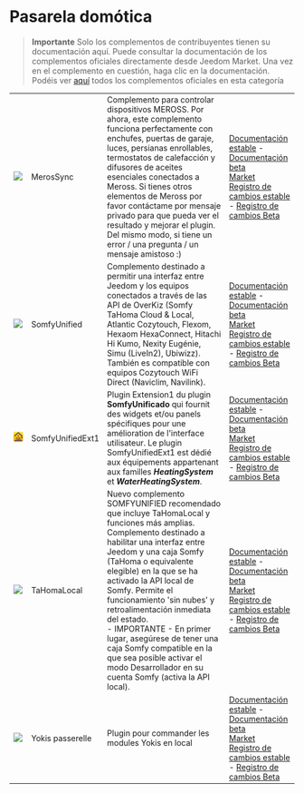 
# Pasarela domótica


>**Importante**
>Solo los complementos de contribuyentes tienen su documentación aquí. Puede consultar la documentación de los complementos oficiales directamente desde Jeedom Market. Una vez en el complemento en cuestión, haga clic en la documentación.
>Podéis ver [aquí](https://market.jeedom.com/index.php?v=d&p=market&type=plugin&categorie=home+automation+protocol) todos los complementos oficiales en esta categoría


| | | | |
|--- | --- | --- | ---|
|<img src="MerosSync/MerosSync_icon.png" class="pluginLogo" width="100" />|MerosSync|Complemento para controlar dispositivos MEROSS. Por ahora, este complemento funciona perfectamente con enchufes, puertas de garaje, luces, persianas enrollables, termostatos de calefacción y difusores de aceites esenciales conectados a Meross. Si tienes otros elementos de Meross por favor contáctame por mensaje privado para que pueda ver el resultado y mejorar el plugin. Del mismo modo, si tiene un error / una pregunta / un mensaje amistoso :)|[Documentación estable](https://github.com/impulsio/MerosSync/blob/main/docs/es_ES/index.md) - [Documentación beta](https://github.com/impulsio/MerosSync/blob/main/docs/es_ES/index.md)<br/>[Market](https://market.jeedom.com/index.php?v=d&p=market_display&id=4329)<br/>[Registro de cambios estable](https://github.com/impulsio/MerosSync/blob/main/docs/es_ES/changelog.md) - [Registro de cambios Beta](https://github.com/impulsio/MerosSync/blob/main/docs/es_ES/changelog.md)|
|<img src="SomfyUnified/SomfyUnified_icon.png" class="pluginLogo" width="100" />|SomfyUnified|Complemento destinado a permitir una interfaz entre Jeedom y los equipos conectados a través de las API de OverKiz (Somfy TaHoma Cloud & Local, Atlantic Cozytouch, Flexom, Hexaom HexaConnect, Hitachi Hi Kumo, Nexity Eugénie, Simu (LiveIn2), Ubiwizz). También es compatible con equipos Cozytouch WiFi Direct (Naviclim, Navilink).|[Documentación estable](https://eridani78.github.io/SomfyUnified-Doc/es_ES/) - [Documentación beta](https://eridani78.github.io/SomfyUnified-Doc/es_ES/)<br/>[Market](https://market.jeedom.com/index.php?v=d&p=market_display&id=4505)<br/>[Registro de cambios estable](https://eridani78.github.io/SomfyUnified-Doc/es_ES/changelog) - [Registro de cambios Beta](https://eridani78.github.io/SomfyUnified-Doc/es_ES/changelog)|
|<img src="SomfyUnifiedExt1/SomfyUnifiedExt1_icon.png" class="pluginLogo" width="100" />|SomfyUnifiedExt1|Plugin Extension1 du plugin **SomfyUnificado** qui fournit des widgets et/ou panels spécifiques pour une amélioration de l'interface utilisateur. Le plugin SomfyUnifiedExt1 est dédié aux équipements appartenant aux familles ***HeatingSystem*** et ***WaterHeatingSystem***.|[Documentación estable](https://eridani78.github.io/SomfyUnified-Doc/es_ES/) - [Documentación beta](https://eridani78.github.io/SomfyUnified-Doc/es_ES/)<br/>[Market](https://market.jeedom.com/index.php?v=d&p=market_display&id=4559)<br/>[Registro de cambios estable](https://eridani78.github.io/SomfyUnified-Doc/es_ES/changelog) - [Registro de cambios Beta](https://eridani78.github.io/SomfyUnified-Doc/es_ES/changelog)|
|<img src="TaHomaLocal/TaHomaLocal_icon.png" class="pluginLogo" width="100" />|TaHomaLocal|Nuevo complemento SOMFYUNIFIED recomendado que incluye TaHomaLocal y funciones más amplias. Complemento destinado a habilitar una interfaz entre Jeedom y una caja Somfy (TaHoma o equivalente elegible) en la que se ha activado la API local de Somfy. Permite el funcionamiento 'sin nubes' y retroalimentación inmediata del estado.<br> - IMPORTANTE - En primer lugar, asegúrese de tener una caja Somfy compatible en la que sea posible activar el modo Desarrollador en su cuenta Somfy (activa la API local).|[Documentación estable](https://eridani78.github.io/TaHomaLocal-Doc/es_ES/) - [Documentación beta](https://eridani78.github.io/TaHomaLocal-Doc/es_ES/)<br/>[Market](https://market.jeedom.com/index.php?v=d&p=market_display&id=4445)<br/>[Registro de cambios estable](https://eridani78.github.io/TaHomaLocal-Doc/es_ES/changelog) - [Registro de cambios Beta](https://eridani78.github.io/TaHomaLocal-Doc/es_ES/changelog)|
|<img src="Yokis/Yokis_icon.png" class="pluginLogo" width="100" />|Yokis passerelle|Plugin pour commander les modules Yokis en local|[Documentación estable](https://nwailly.github.io/Yokis_DOCS/docs/es_ES/Index) - [Documentación beta](https://nwailly.github.io/Yokis_DOCS/docs/es_ES/Indexbeta)<br/>[Market](https://market.jeedom.com/index.php?v=d&p=market_display&id=4248)<br/>[Registro de cambios estable](https://nwailly.github.io/Yokis_DOCS/docs/es_ES/changelog) - [Registro de cambios Beta](https://nwailly.github.io/Yokis_DOCS/docs/es_ES/changelogbeta)|
